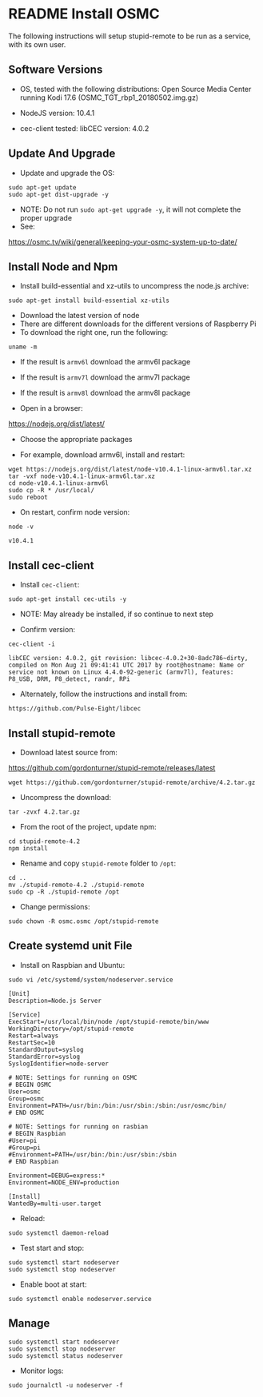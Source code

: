 README Install OSMC
===================

The following instructions will setup stupid-remote to be run as a service, with its own user.


Software Versions
-----------------

- OS, tested with the following distributions:
Open Source Media Center running Kodi 17.6 (OSMC_TGT_rbp1_20180502.img.gz)

- NodeJS version: 10.4.1

- cec-client tested:
libCEC version: 4.0.2


Update And Upgrade
------------------

- Update and upgrade the OS:

```
sudo apt-get update
sudo apt-get dist-upgrade -y
```

- NOTE: Do not run `sudo apt-get upgrade -y`, it will not complete the proper upgrade
- See:

https://osmc.tv/wiki/general/keeping-your-osmc-system-up-to-date/


Install Node and Npm
--------------------

- Install build-essential and xz-utils to uncompress the node.js archive:

```
sudo apt-get install build-essential xz-utils
```

- Download the latest version of node
- There are different downloads for the different versions of Raspberry Pi
- To download the right one, run the following:

```
uname -m
```

- If the result is `armv6l` download the armv6l package
- If the result is `armv7l` download the armv7l package
- If the result is `armv8l` download the armv8l package

- Open in a browser:

https://nodejs.org/dist/latest/

- Choose the appropriate packages

- For example, download armv6l, install and restart:

```
wget https://nodejs.org/dist/latest/node-v10.4.1-linux-armv6l.tar.xz
tar -vxf node-v10.4.1-linux-armv6l.tar.xz
cd node-v10.4.1-linux-armv6l
sudo cp -R * /usr/local/
sudo reboot
```

- On restart, confirm node version:

```
node -v
```
```
v10.4.1
```


Install cec-client
------------------

- Install `cec-client`:

```
sudo apt-get install cec-utils -y
```

- NOTE: May already be installed, if so continue to next step

- Confirm version:

```
cec-client -i
```
```
libCEC version: 4.0.2, git revision: libcec-4.0.2+30-8adc786~dirty, compiled on Mon Aug 21 09:41:41 UTC 2017 by root@hostname: Name or service not known on Linux 4.4.0-92-generic (armv7l), features: P8_USB, DRM, P8_detect, randr, RPi
```

- Alternately, follow the instructions and install from:

```
https://github.com/Pulse-Eight/libcec
```


Install stupid-remote
---------------------

- Download latest source from:

https://github.com/gordonturner/stupid-remote/releases/latest

```
wget https://github.com/gordonturner/stupid-remote/archive/4.2.tar.gz
```

- Uncompress the download:

```
tar -zvxf 4.2.tar.gz
```

- From the root of the project, update npm:

```
cd stupid-remote-4.2
npm install
```

- Rename and copy `stupid-remote` folder to `/opt`:

```
cd ..
mv ./stupid-remote-4.2 ./stupid-remote
sudo cp -R ./stupid-remote /opt
```

- Change permissions:

```
sudo chown -R osmc.osmc /opt/stupid-remote
```


Create systemd unit File
------------------------

- Install on Raspbian and Ubuntu:

```
sudo vi /etc/systemd/system/nodeserver.service
```
```
[Unit]
Description=Node.js Server

[Service]
ExecStart=/usr/local/bin/node /opt/stupid-remote/bin/www
WorkingDirectory=/opt/stupid-remote
Restart=always
RestartSec=10
StandardOutput=syslog
StandardError=syslog
SyslogIdentifier=node-server

# NOTE: Settings for running on OSMC
# BEGIN OSMC
User=osmc
Group=osmc
Environment=PATH=/usr/bin:/bin:/usr/sbin:/sbin:/usr/osmc/bin/
# END OSMC

# NOTE: Settings for running on rasbian
# BEGIN Raspbian
#User=pi
#Group=pi
#Environment=PATH=/usr/bin:/bin:/usr/sbin:/sbin
# END Raspbian

Environment=DEBUG=express:*
Environment=NODE_ENV=production

[Install]
WantedBy=multi-user.target
```

- Reload:

```
sudo systemctl daemon-reload
```

- Test start and stop:

```
sudo systemctl start nodeserver
sudo systemctl stop nodeserver
```

- Enable boot at start:

```
sudo systemctl enable nodeserver.service
```


Manage
------

```
sudo systemctl start nodeserver
sudo systemctl stop nodeserver
sudo systemctl status nodeserver
```

- Monitor logs:

```
sudo journalctl -u nodeserver -f
```
